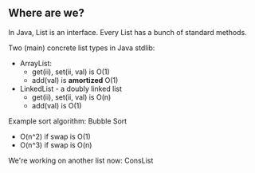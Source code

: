 
## Where are we?

In Java, List is an interface. Every List has
a bunch of standard methods.

Two (main) concrete list types in Java stdlib:

- ArrayList:
  - get(ii), set(ii, val) is O(1)
  - add(val) is **amortized** O(1)
- LinkedList - a doubly linked list
  - get(ii), set(ii, val) is O(n)
  - add(val) is O(1)

Example sort algorithm: Bubble Sort

- O(n^2) if swap is O(1)
- O(n^3) if swap is O(n)

We're working on another list now: ConsList





